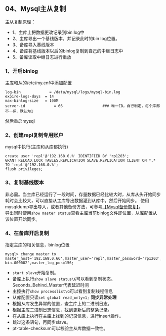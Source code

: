 ## 04、Mysql主从复制
主从复制原理：
- 1、主库上把数据更改记录到bin log中
- 2、主库导出一个基线版本，并记录此时的bin log位置。
- 3、备库导入基线版本
- 4、备库将基线版本以后的binlog复制到自己的中继日志中
- 5、备库读取中继日志进行重放

### 1、开启binlog
主库和从的/etc/my.cnf中添加配置
```
log-bin   		    = /data/mysql/logs/mysql-bin.log
expire-logs-days  = 14
max-binlog-size   = 100M
server-id		      = 66				    ### 唯一ID，自行制定，每个库都不一样，默认为1
```
然后重启mysql

### 2、创建repl复制专用账户
mysql中执行(主库和从库都执行)
```
create user 'repl'@'192.168.0.%' IDENTIFIED BY 'rp1203';
GRANT RELOAD,LOCK TABLES,REPLICATION SLAVE,REPLICATION CLIENT ON *.* TO 'repl'@'192.168.0.%';
flush privileges;
```
### 3、复制基线版本
非必需。当主库已经运行了一段时间，存量数据已经比较大时，从库从头开始同步耗时会比较大，可以直接从主库导出数据灌到从库中，然后开始同步。
使用mysqldump导出导入，或者其他备份方法，可参考[【Mysql备份恢复】](05、Mysql备份恢复.md)。<br>
导出同时使用`show master status`查看主库当前binlog文件即位置，从库配置从该位置开始同步。
### 4、在备库开启复制
指定主库的相关信息，binlog位置
```
mysql> change master to master_host='192.168.0.66',master_user='repl',master_password='rp1203',master_log_file='mysql-bin.000002',master_log_pos=156;
```
- `start slave`开始复制。
- 备库上执行`show slave status\G`可以看到复制状态。Seconds_Behind_Master代表延迟时间
- 主控执行`show processlist\G`可以看到复制线程信息
- 从库配置只读`set global read_only=1;`
**同步异常处理**
- 根据从库发生异常的位置，查主库上的二进制日志。
- 根据主库二进制日志信息，找到更新后的整条记录。
- 在从库上执行在主库上找到的记录信息，进行insert操作。
- 跳过这条语句，再同步slave。
- pt-table-checksum可以校验主从库数据一致性。
